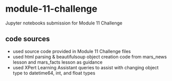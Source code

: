 # module-11-challenge
Jupyter notebooks submission for Module 11 Challenge

## code sources
- used source code provided in Module 11 Challenge files
- used html parsing & beautifulsoup object creation code from mars_news lesson and mars_facts lesson as guidance
- used XPert Learning Assistant queries to assist with changing object type to datetime64, int, and float types
